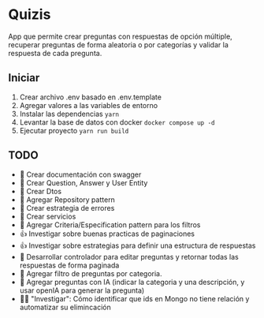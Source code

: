 # Quizis

App que permite crear preguntas con respuestas de opción múltiple, recuperar preguntas de forma aleatoria o por categorías y validar la respuesta de cada pregunta.

## Iniciar

1. Crear archivo .env basado en .env.template
2. Agregar valores a las variables de entorno
3. Instalar las dependencias `yarn`
4. Levantar la base de datos con docker `docker compose up -d`
5. Ejecutar proyecto `yarn run build`

## TODO

- 💯 Crear documentación con swagger
- 💯 Crear Question, Answer y User Entity
- 💯 Crear Dtos
- 💯 Agregar Repository pattern 
- 💯 Crear estrategia de errores
- 💯 Crear servicios
- 💯 Agregar Criteria/Especification pattern para los filtros
- 👍 Investigar sobre buenas practicas de paginaciones
- 👍 Investigar sobre estrategias para definir una estructura de respuestas
- 💯 Desarrollar controlador para editar preguntas y retornar todas las respuestas de forma paginada
- 🥷 Agregar filtro de preguntas por categoria.
- 🥷 Agregar preguntas con IA (indicar la categoria y una descripción, y usar openIA para generar la pregunta)
- 🧑‍💻 "Investigar": Cómo identificar que ids en Mongo no tiene relación y automatizar su elimincación
